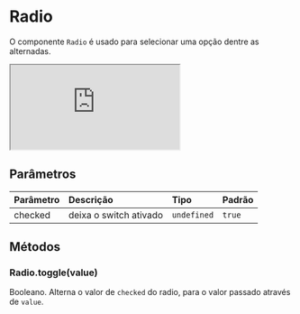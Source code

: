 # Radio

O componente `Radio` é usado para selecionar uma opção dentre as alternadas.

<!-- @example ./example/Example.html-->
<div class="iframe-wrapper">
  <iframe src="http://bundlebrowser.mambaweb.now.sh/#!/radio"></iframe>
</div>

## Parâmetros

| Parâmetro | Descrição                                         | Tipo            | Padrão     |
| :-------- | :------------------------------------------------ | :-------------- | :--------- |
| checked   | deixa o switch ativado                            | `undefined`     | `true`     |

## Métodos

### Radio.toggle(value)

Booleano. Alterna o valor de `checked` do radio, para o valor passado através de `value`.
